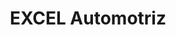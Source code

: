 ---
title: "EXCEL Automotriz"
url: /lourdes/excel-automotriz-carretera-panamericana/
shop: reparación de automóviles
---